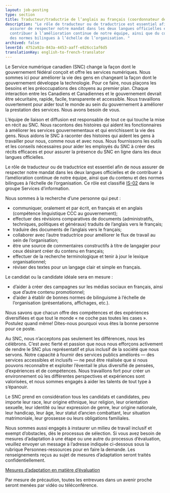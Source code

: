 ```yaml
---
layout: job-posting
type: section
title: Traducteur/traductrie de l’anglais au français (coordonnateur de contenu)
description: "Le rôle de traducteur ou de traductrice est essentiel afin de nous
  assurer de respecter notre mandat dans les deux langues officielles et de
  contribuer à l’amélioration continue de notre équipe, ainsi que du contenu et
  des normes bilingues à l’échelle de l’organisation. "
archived: false
leverId: 4752a92a-843a-4453-aaff-e826cc1af6d5
translationKey: english-to-french-translator
---
```

Le Service numérique canadien (SNC) change la façon dont le gouvernement fédéral conçoit et offre les services numériques. Nous sommes ici pour améliorer la vie des gens en changeant la façon dont le gouvernement développe la technologie. Pour ce faire, nous plaçons les besoins et les préoccupations des citoyens au premier plan. Chaque interaction entre les Canadiens et Canadiennes et le gouvernement devrait être sécuritaire, rapide, facile, transparente et accessible. Nous travaillons ouvertement pour aider tout le monde au sein du gouvernement à améliorer la prestation des services. Nous avons besoin de vous.

L’équipe de liaison et diffusion est responsable de tout ce qui touche la mise en récit au SNC. Nous racontons des histoires qui aident les fonctionnaires à améliorer les services gouvernementaux et qui enrichissent la vie des gens. Nous aidons le SNC à raconter des histoires qui aident les gens à travailler pour nous, comme nous et avec nous. Nous fournissons les outils et les conseils nécessaires pour aider les employés du SNC à créer des récits efficaces et pour assurer la présence du SNC en ligne dans les deux langues officielles.

Le rôle de traducteur ou de traductrice est essentiel afin de nous assurer de respecter notre mandat dans les deux langues officielles et de contribuer à l’amélioration continue de notre équipe, ainsi que du contenu et des normes bilingues à l’échelle de l’organisation. Ce rôle est classifié [IS-02](https://www.tbs-sct.gc.ca/agreements-conventions/view-visualiser-fra.aspx?id=15#toc993929944) dans le groupe Services d’information.

Nous sommes à la recherche d’une personne qui peut :

* communiquer, oralement et par écrit, en français et en anglais (compétence linguistique CCC au gouvernement);
* effectuer des révisions comparatives de documents (administratifs, techniques, politiques et généraux) traduits de l’anglais vers le français;
* traduire des documents de l’anglais vers le français;
* collaborer avec l’autre traductrice pour améliorer le flux de travail au sein de l’organisation;
* être une source de commentaires constructifs à titre de langagier pour ceux désirant créer du contenu en français;
* effectuer de la recherche terminologique et tenir à jour le lexique organisationnel;
* réviser des textes pour un langage clair et simple en français.

Le candidat ou la candidate idéale sera en mesure :

* d’aider à créer des campagnes sur les médias sociaux en français, ainsi que d’autre contenu promotionnel;
* d’aider à établir de bonnes normes de bilinguisme à l’échelle de l’organisation (présentations, affichages, etc.).

Nous savons que chacun offre des compétences et des expériences diversifiées et que tout le monde « ne coche pas toutes les cases ». Postulez quand même! Dites-nous pourquoi vous êtes la bonne personne pour ce poste.

Au SNC, nous n’acceptons pas seulement les différences, nous les célébrons. C’est avec fierté et passion que nous nous efforçons activement de rendre le SNC plus représentatif et plus inclusif de la société que nous servons. Notre capacité à fournir des services publics améliorés — des services accessibles et inclusifs — ne peut être réalisée que si nous pouvons reconnaître et exploiter l’éventail le plus diversifié de pensées, d’expériences et de compétences. Nous travaillons fort pour créer un environnement où les différentes perspectives et expériences sont valorisées, et nous sommes engagés à aider les talents de tout type à s’épanouir.

Le SNC prend en considération tous les candidats et candidates, peu importe leur race, leur origine ethnique, leur religion, leur orientation sexuelle, leur identité ou leur expression de genre, leur origine nationale, leur handicap, leur âge, leur statut d’ancien combattant, leur situation matrimoniale, leur grossesse ou leurs obligations familiales.

Nous sommes aussi engagés à instaurer un milieu de travail inclusif et exempt d’obstacles, dès le processus de sélection. Si vous avez besoin de mesures d’adaptation à une étape ou une autre du processus d’évaluation, veuillez envoyer un message à l’adresse indiquée ci-dessous sous la rubrique Personnes-ressources pour en faire la demande. Les renseignements reçus au sujet de mesures d’adaptation seront traités confidentiellement.

[Mesures d’adaptation en matière d’évaluation](https://www.canada.ca/fr/commission-fonction-publique/services/mesures-d-adaptation-matiere-evaluation.html)

Par mesure de précaution, toutes les entrevues dans un avenir proche seront menées par vidéo ou téléconférence.